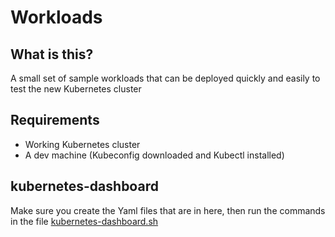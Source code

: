 # Workloads

## What is this?
A small set of sample workloads that can be deployed quickly and easily to test the new Kubernetes cluster

## Requirements
 - Working Kubernetes cluster
 - A dev machine (Kubeconfig downloaded and Kubectl installed)

## kubernetes-dashboard
Make sure you create the Yaml files that are in here, then run the commands in the file [kubernetes-dashboard.sh](/kubernetes-dashboard.sh)